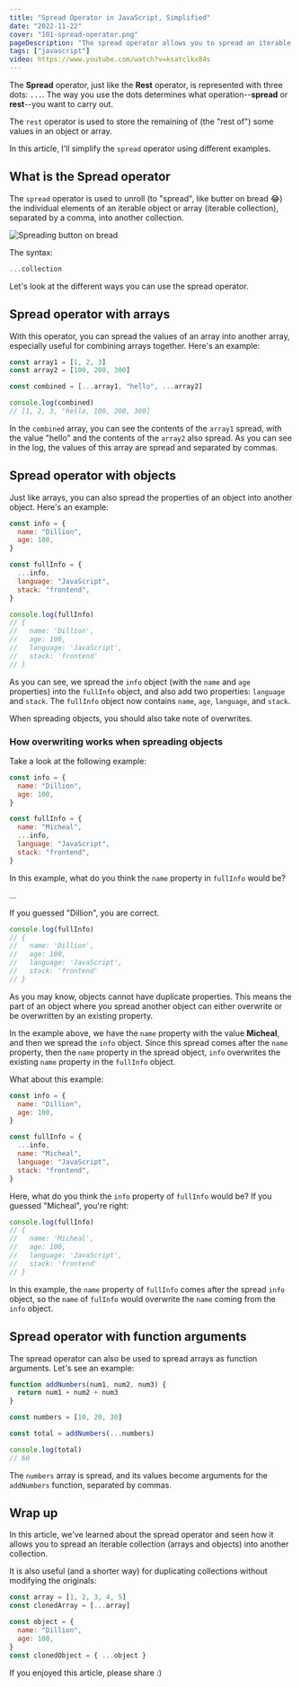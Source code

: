 ```yaml
---
title: "Spread Operator in JavaScript, Simplified"
date: "2022-11-22"
cover: "101-spread-operator.png"
pageDescription: "The spread operator allows you to spread an iterable collection into another collection and can be useful for various cases. Learn more in this article"
tags: ["javascript"]
video: https://www.youtube.com/watch?v=ksatclkx84s
---
```


The **Spread** operator, just like the **Rest** operator, is represented with three dots: `...`. The way you use the dots determines what operation--**spread** or **rest**--you want to carry out.

The `rest` operator is used to store the remaining of (the "rest of") some values in an object or array.

<!-- Learn more here: [Rest Operator Simplified](). -->

In this article, I'll simplify the `spread` operator using different examples.

## What is the Spread operator

The `spread` operator is used to unroll (to "spread", like butter on bread 😂) the individual elements of an iterable object or array (iterable collection), separated by a comma, into another collection.

![Spreading button on bread](https://media.giphy.com/media/TGv4Zf9WCzyYklAyH6/giphy.gif)

The syntax:

```js
...collection
```

Let's look at the different ways you can use the spread operator.

## Spread operator with arrays

With this operator, you can spread the values of an array into another array, especially useful for combining arrays together. Here's an example:

```js
const array1 = [1, 2, 3]
const array2 = [100, 200, 300]

const combined = [...array1, "hello", ...array2]

console.log(combined)
// [1, 2, 3, "hello, 100, 200, 300]
```

In the `combined` array, you can see the contents of the `array1` spread, with the value "hello" and the contents of the `array2` also spread. As you can see in the log, the values of this array are spread and separated by commas.

## Spread operator with objects

Just like arrays, you can also spread the properties of an object into another object. Here's an example:

```js
const info = {
  name: "Dillion",
  age: 100,
}

const fullInfo = {
  ...info,
  language: "JavaScript",
  stack: "frontend",
}

console.log(fullInfo)
// {
//   name: 'Dillion',
//   age: 100,
//   language: 'JavaScript',
//   stack: 'frontend'
// }
```

As you can see, we spread the `info` object (with the `name` and `age` properties) into the `fullInfo` object, and also add two properties: `language` and `stack`. The `fullInfo` object now contains `name`, `age`, `language`, and `stack`.

When spreading objects, you should also take note of overwrites.

### How overwriting works when spreading objects

Take a look at the following example:

```js
const info = {
  name: "Dillion",
  age: 100,
}

const fullInfo = {
  name: "Micheal",
  ...info,
  language: "JavaScript",
  stack: "frontend",
}
```

In this example, what do you think the `name` property in `fullInfo` would be?

...

If you guessed "Dillion", you are correct.

```js
console.log(fullInfo)
// {
//   name: 'Dillion',
//   age: 100,
//   language: 'JavaScript',
//   stack: 'frontend'
// }
```

As you may know, objects cannot have duplicate properties. This means the part of an object where you spread another object can either overwrite or be overwritten by an existing property.

In the example above, we have the `name` property with the value **Micheal**, and then we spread the `info` object. Since this spread comes after the `name` property, then the `name` property in the spread object, `info` overwrites the existing `name` property in the `fullInfo` object.

What about this example:

```js
const info = {
  name: "Dillion",
  age: 100,
}

const fullInfo = {
  ...info,
  name: "Micheal",
  language: "JavaScript",
  stack: "frontend",
}
```

Here, what do you think the `info` property of `fullInfo` would be? If you guessed "Micheal", you're right:

```js
console.log(fullInfo)
// {
//   name: 'Micheal',
//   age: 100,
//   language: 'JavaScript',
//   stack: 'frontend'
// }
```

In this example, the `name` property of `fullInfo` comes after the spread `info` object, so the `name` of `fulInfo` would overwrite the `name` coming from the `info` object.

## Spread operator with function arguments

The spread operator can also be used to spread arrays as function arguments. Let's see an example:

```js
function addNumbers(num1, num2, num3) {
  return num1 + num2 + num3
}

const numbers = [10, 20, 30]

const total = addNumbers(...numbers)

console.log(total)
// 60
```

The `numbers` array is spread, and its values become arguments for the `addNumbers` function, separated by commas.

## Wrap up

In this article, we've learned about the spread operator and seen how it allows you to spread an iterable collection (arrays and objects) into another collection.

It is also useful (and a shorter way) for duplicating collections without modifying the originals:

```js
const array = [1, 2, 3, 4, 5]
const clonedArray = [...array]

const object = {
  name: "Dillion",
  age: 100,
}
const clonedObject = { ...object }
```

If you enjoyed this article, please share :)
